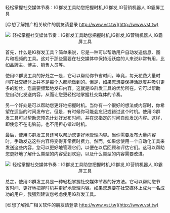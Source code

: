 轻松掌握社交媒体节奏：IG群发工具助您把握时机,IG群发,IG营销机器人,IG霸屏工具

[😍想了解推广相关软件的朋友请登录 http://www.vst.tw](http://www.vst.tw)

 <center><img src="https://vst.tw/MP4/tuiguang/png/7.png" alt="轻松掌握社交媒体节奏：IG群发工具助您把握时机,IG群发,IG营销机器人,IG霸屏工具"></center>

首先，什么是IG群发工具？简单来说，它是一种可以帮助用户自动发送信息、图片和视频的工具。这对于那些需要在社交媒体中保持活跃度的人来说非常有用，比如品牌主、博主、销售人员等。

使用IG群发工具的好处之一是，它可以帮助你节省时间。毕竟，每天花费大量时间在社交媒体上并不是每个人都能做到的。但是，如果您想要保持活跃度并吸引更多的粉丝，您需要频繁地发布内容。这就是IG群发工具的优势所在。它可以帮助您自动化发送内容，从而让您更轻松地掌握社交媒体的节奏。

另一个好处是可以帮助您更好地把握时机。当你有一个很好的想法或内容时，你希望在适当的时间发布它。但是，有时候你可能会忘记或错过这个时机。使用IG群发工具可以帮助您预先计划好发布时间，并在您指定的时间自动发送内容。这样，即使您不在电脑前，也不用担心错过时机。

最后，使用IG群发工具还可以帮助您更好地管理内容。当你需要发布大量内容时，手动发送这些内容将变得非常费时费力。然而，如果您使用一个自动化工具来发送这些内容，您可以更好地管理它们，以便在以后回顾和评估它们。这可以帮助您更好地了解什么类型的内容受到欢迎，以及什么类型的内容需要改进。

 <center><img src="https://vst.tw/MP4/tuiguang/png/6.png" alt="轻松掌握社交媒体节奏：IG群发工具助您把握时机,IG群发,IG营销机器人,IG霸屏工具"></center>

总之，使用IG群发工具是一种轻松掌握社交媒体节奏的好方法。它可以帮助您节省时间、更好地把握时机并更好地管理内容。如果您想要在社交媒体上成为一名成功的用户，我强烈建议您考虑使用IG群发工具。

[😍想了解推广相关软件的朋友请登录 http://www.vst.tw](http://www.vst.tw)



